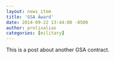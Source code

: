 ```yaml
---
layout: news_item
title: 'GSA Award'
date: 2014-09-22 13:44:00 -0500
author: prolixalias
categories: [military]
---
```


This is a post about another GSA contract.
